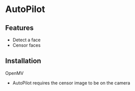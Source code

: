 # AutoPilot

## Features

- Detect a face
- Censor faces

## Installation
OpenMV
- AutoPilot requires the censor image to be on the camera